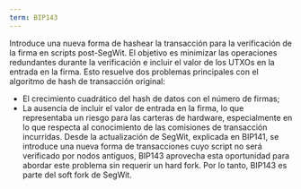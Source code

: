 ```yaml
---
term: BIP143
---
```


Introduce una nueva forma de hashear la transacción para la verificación de la firma en scripts post-SegWit. El objetivo es minimizar las operaciones redundantes durante la verificación e incluir el valor de los UTXOs en la entrada en la firma. Esto resuelve dos problemas principales con el algoritmo de hash de transacción original:
* El crecimiento cuadrático del hash de datos con el número de firmas;
* La ausencia de incluir el valor de entrada en la firma, lo que representaba un riesgo para las carteras de hardware, especialmente en lo que respecta al conocimiento de las comisiones de transacción incurridas.
Desde la actualización de SegWit, explicada en BIP141, se introduce una nueva forma de transacciones cuyo script no será verificado por nodos antiguos, BIP143 aprovecha esta oportunidad para abordar este problema sin requerir un hard fork. Por lo tanto, BIP143 es parte del soft fork de SegWit.